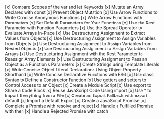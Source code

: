 [x] Compare Scopes of the var and let Keywords
[x] Mutate an Array Declared with const
[x] Prevent Object Mutation
[x] Use Arrow Functions to Write Concise Anonymous Functions
[x] Write Arrow Functions with Parameters
[x] Set Default Parameters for Your Functions
[x] Use the Rest Parameter with Function Parameters
[x] Use the Spread Operator to Evaluate Arrays In-Place
[x] Use Destructuring Assignment to Extract Values from Objects
[x] Use Destructuring Assignment to Assign Variables from Objects
[x] Use Destructuring Assignment to Assign Variables from Nested Objects
[x] Use Destructuring Assignment to Assign Variables from Arrays
[x] Use Destructuring Assignment with the Rest Parameter to Reassign Array Elements
[x] Use Destructuring Assignment to Pass an Object as a Function's Parameters
[x] Create Strings using Template Literals
[x] Write Concise Object Literal Declarations Using Object Property Shorthand
[x] Write Concise Declarative Functions with ES6
[x] Use class Syntax to Define a Constructor Function
[x] Use getters and setters to Control Access to an Object
[x] Create a Module Script
[x] Use export to Share a Code Block
[x] Reuse JavaScript Code Using import
[x] Use * to Import Everything from a File
[x] Create an Export Fallback with export default
[x] Import a Default Export
[x] Create a JavaScript Promise
[x] Complete a Promise with resolve and reject
[x] Handle a Fulfilled Promise with then
[x] Handle a Rejected Promise with catch